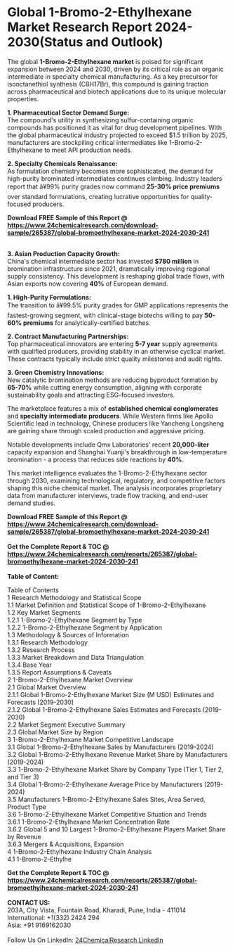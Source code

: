 <h1>Global 1-Bromo-2-Ethylhexane Market Research Report 2024-2030(Status and Outlook)</h1><p>The global <strong>1-Bromo-2-Ethylhexane market</strong> is poised for significant expansion between 2024 and 2030, driven by its critical role as an organic intermediate in specialty chemical manufacturing. As a key precursor for isooctanethiol synthesis (C8H17Br), this compound is gaining traction across pharmaceutical and biotech applications due to its unique molecular properties.</p><p><strong>1. Pharmaceutical Sector Demand Surge:</strong><br>
The compound's utility in synthesizing sulfur-containing organic compounds has positioned it as vital for drug development pipelines. With the global pharmaceutical industry projected to exceed $1.5 trillion by 2025, manufacturers are stockpiling critical intermediates like 1-Bromo-2-Ethylhexane to meet API production needs.</p><p><strong>2. Specialty Chemicals Renaissance:</strong><br>
As formulation chemistry becomes more sophisticated, the demand for high-purity brominated intermediates continues climbing. Industry leaders report that â¥99% purity grades now command <strong>25-30% price premiums</strong> over standard formulations, creating lucrative opportunities for quality-focused producers.</p><div><b>Download FREE Sample of this Report @ 
            <a href="https://www.24chemicalresearch.com/download-sample/265387/global-bromoethylhexane-market-2024-2030-241">
            https://www.24chemicalresearch.com/download-sample/265387/global-bromoethylhexane-market-2024-2030-241</a></b></div><br><p><strong>3. Asian Production Capacity Growth:</strong><br>
China's chemical intermediate sector has invested <strong>$780 million</strong> in bromination infrastructure since 2021, dramatically improving regional supply consistency. This development is reshaping global trade flows, with Asian exports now covering <strong>40%</strong> of European demand.</p><p><strong>1. High-Purity Formulations:</strong><br>
The transition to â¥99.5% purity grades for GMP applications represents the fastest-growing segment, with clinical-stage biotechs willing to pay <strong>50-60% premiums</strong> for analytically-certified batches.</p><p><strong>2. Contract Manufacturing Partnerships:</strong><br>
Top pharmaceutical innovators are entering <strong>5-7 year</strong> supply agreements with qualified producers, providing stability in an otherwise cyclical market. These contracts typically include strict quality milestones and audit rights.</p><p><strong>3. Green Chemistry Innovations:</strong><br>
New catalytic bromination methods are reducing byproduct formation by <strong>65-70%</strong> while cutting energy consumption, aligning with corporate sustainability goals and attracting ESG-focused investors.</p><p>The marketplace features a mix of <strong>established chemical conglomerates</strong> and <strong>specialty intermediate producers</strong>. While Western firms like Apollo Scientific lead in technology, Chinese producers like Yancheng Longsheng are gaining share through scaled production and aggressive pricing.</p><p>Notable developments include Qmx Laboratories' recent <strong>20,000-liter</strong> capacity expansion and Shanghai Yuanji's breakthrough in low-temperature bromination - a process that reduces side reactions by <strong>40%</strong>.</p><p>This market intelligence evaluates the 1-Bromo-2-Ethylhexane sector through 2030, examining technological, regulatory, and competitive factors shaping this niche chemical market. The analysis incorporates proprietary data from manufacturer interviews, trade flow tracking, and end-user demand studies.</p><div><b>Download FREE Sample of this Report @ 
            <a href="https://www.24chemicalresearch.com/download-sample/265387/global-bromoethylhexane-market-2024-2030-241">
            https://www.24chemicalresearch.com/download-sample/265387/global-bromoethylhexane-market-2024-2030-241</a></b></div><br><div><b>Get the Complete Report & TOC @ 
            <a href="https://www.24chemicalresearch.com/reports/265387/global-bromoethylhexane-market-2024-2030-241">
            https://www.24chemicalresearch.com/reports/265387/global-bromoethylhexane-market-2024-2030-241</a></b></div><br>
            <b>Table of Content:</b><p>Table of Contents<br />
1 Research Methodology and Statistical Scope<br />
1.1 Market Definition and Statistical Scope of 1-Bromo-2-Ethylhexane<br />
1.2 Key Market Segments<br />
1.2.1 1-Bromo-2-Ethylhexane Segment by Type<br />
1.2.2 1-Bromo-2-Ethylhexane Segment by Application<br />
1.3 Methodology & Sources of Information<br />
1.3.1 Research Methodology<br />
1.3.2 Research Process<br />
1.3.3 Market Breakdown and Data Triangulation<br />
1.3.4 Base Year<br />
1.3.5 Report Assumptions & Caveats<br />
2 1-Bromo-2-Ethylhexane Market Overview<br />
2.1 Global Market Overview<br />
2.1.1 Global 1-Bromo-2-Ethylhexane Market Size (M USD) Estimates and Forecasts (2019-2030)<br />
2.1.2 Global 1-Bromo-2-Ethylhexane Sales Estimates and Forecasts (2019-2030)<br />
2.2 Market Segment Executive Summary<br />
2.3 Global Market Size by Region<br />
3 1-Bromo-2-Ethylhexane Market Competitive Landscape<br />
3.1 Global 1-Bromo-2-Ethylhexane Sales by Manufacturers (2019-2024)<br />
3.2 Global 1-Bromo-2-Ethylhexane Revenue Market Share by Manufacturers (2019-2024)<br />
3.3 1-Bromo-2-Ethylhexane Market Share by Company Type (Tier 1, Tier 2, and Tier 3)<br />
3.4 Global 1-Bromo-2-Ethylhexane Average Price by Manufacturers (2019-2024)<br />
3.5 Manufacturers 1-Bromo-2-Ethylhexane Sales Sites, Area Served, Product Type<br />
3.6 1-Bromo-2-Ethylhexane Market Competitive Situation and Trends<br />
3.6.1 1-Bromo-2-Ethylhexane Market Concentration Rate<br />
3.6.2 Global 5 and 10 Largest 1-Bromo-2-Ethylhexane Players Market Share by Revenue<br />
3.6.3 Mergers & Acquisitions, Expansion<br />
4 1-Bromo-2-Ethylhexane Industry Chain Analysis<br />
4.1 1-Bromo-2-Ethylhe</p><div><b>Get the Complete Report & TOC @ 
            <a href="https://www.24chemicalresearch.com/reports/265387/global-bromoethylhexane-market-2024-2030-241">
            https://www.24chemicalresearch.com/reports/265387/global-bromoethylhexane-market-2024-2030-241</a></b></div><br><b>CONTACT US:</b><br>
            203A, City Vista, Fountain Road, Kharadi, Pune, India - 411014<br>
            International: +1(332) 2424 294<br>
            Asia: +91 9169162030 <br><br>
            Follow Us On LinkedIn: <a href="https://www.linkedin.com/company/24chemicalresearch/">24ChemicalResearch LinkedIn</a>